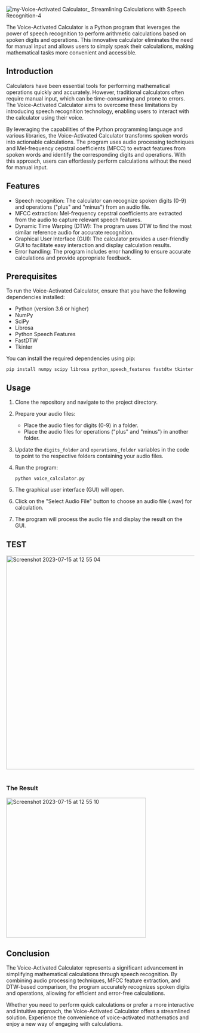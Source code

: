 
![my-Voice-Activated Calculator_ Streamlining Calculations with Speech Recognition-4](https://github.com/Yassine-Squalli-Houssaini/Voice-Activated-Calculator-Streamlining-Calculations-with-Speech-Recognition/assets/127676452/af73ea57-e424-4e79-afc7-252d287d5a73)


  
The Voice-Activated Calculator is a Python program that leverages the power of speech recognition to perform arithmetic calculations based on spoken digits and operations. This innovative calculator eliminates the need for manual input and allows users to simply speak their calculations, making mathematical tasks more convenient and accessible.

## Introduction

Calculators have been essential tools for performing mathematical operations quickly and accurately. However, traditional calculators often require manual input, which can be time-consuming and prone to errors. The Voice-Activated Calculator aims to overcome these limitations by introducing speech recognition technology, enabling users to interact with the calculator using their voice.

By leveraging the capabilities of the Python programming language and various libraries, the Voice-Activated Calculator transforms spoken words into actionable calculations. The program uses audio processing techniques and Mel-frequency cepstral coefficients (MFCC) to extract features from spoken words and identify the corresponding digits and operations. With this approach, users can effortlessly perform calculations without the need for manual input.

## Features

- Speech recognition: The calculator can recognize spoken digits (0-9) and operations ("plus" and "minus") from an audio file.
- MFCC extraction: Mel-frequency cepstral coefficients are extracted from the audio to capture relevant speech features.
- Dynamic Time Warping (DTW): The program uses DTW to find the most similar reference audio for accurate recognition.
- Graphical User Interface (GUI): The calculator provides a user-friendly GUI to facilitate easy interaction and display calculation results.
- Error handling: The program includes error handling to ensure accurate calculations and provide appropriate feedback.

## Prerequisites

To run the Voice-Activated Calculator, ensure that you have the following dependencies installed:


- Python (version 3.6 or higher)
- NumPy
- SciPy
- Librosa
- Python Speech Features
- FastDTW
- Tkinter

You can install the required dependencies using pip:

```
pip install numpy scipy librosa python_speech_features fastdtw tkinter
```

## Usage

1. Clone the repository and navigate to the project directory.

2. Prepare your audio files:

   - Place the audio files for digits (0-9) in a folder.
   - Place the audio files for operations ("plus" and "minus") in another folder.

3. Update the `digits_folder` and `operations_folder` variables in the code to point to the respective folders containing your audio files.

4. Run the program:

   ```
   python voice_calculator.py
   ```

5. The graphical user interface (GUI) will open.

6. Click on the "Select Audio File" button to choose an audio file (.wav) for calculation.

7. The program will process the audio file and display the result on the GUI.

## TEST 
<img width="572" alt="Screenshot 2023-07-15 at 12 55 04" src="https://github.com/Yassine-Squalli-Houssaini/Voice-Activated-Calculator-Streamlining-Calculations-with-Speech-Recognition/assets/127676452/2f488c7d-336c-4eff-8d5c-02a9072fb8aa">

<br>
<br>

### The Result

<img width="374" alt="Screenshot 2023-07-15 at 12 55 10" src="https://github.com/Yassine-Squalli-Houssaini/Voice-Activated-Calculator-Streamlining-Calculations-with-Speech-Recognition/assets/127676452/13f18246-7276-484c-bc29-4742ea8716b3">



## Conclusion

The Voice-Activated Calculator represents a significant advancement in simplifying mathematical calculations through speech recognition. By combining audio processing techniques, MFCC feature extraction, and DTW-based comparison, the program accurately recognizes spoken digits and operations, allowing for efficient and error-free calculations.

Whether you need to perform quick calculations or prefer a more interactive and intuitive approach, the Voice-Activated Calculator offers a streamlined solution. Experience the convenience of voice-activated mathematics and enjoy a new way of engaging with calculations.

